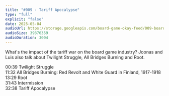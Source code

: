 ```yaml
---
title: "#009 - Tariff Apocalypse"
type: "full"
explicit: "false"
date: 2025-05-04
audioUrl: https://storage.googleapis.com/board-game-okay-feed/009-board-game-okay.mp3
audioSize: 39376359
audioDuration: 3004
---
```


What's the impact of the tariff war on the board game industry? Joonas and Luis also talk about Twilight Struggle, All Bridges Burning and Root.

00:39 Twilight Struggle\
11:32 All Bridges Burning: Red Revolt and White Guard in Finland, 1917-1918\
13:29 Root\
31:43 Intermission\
32:38 Tariff Apocalypse
